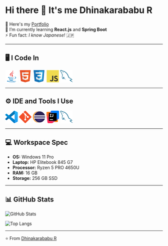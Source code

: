 # Hi there 👋 It's me **Dhinakarababu R**

🔭 Here's my [Portfolio](https://your-portfolio-link.com)  
🌱 I’m currently learning **React.js** and **Spring Boot**  
⚡ Fun fact: *I know Japanese!* 🇯🇵  

---

## 🖥️ I Code In
<p>
  <img src="https://raw.githubusercontent.com/devicons/devicon/master/icons/java/java-original.svg" alt="Java" width="40" height="40"/>
  <img src="https://raw.githubusercontent.com/devicons/devicon/master/icons/html5/html5-original.svg" alt="HTML5" width="40" height="40"/>
  <img src="https://raw.githubusercontent.com/devicons/devicon/master/icons/css3/css3-original.svg" alt="CSS3" width="40" height="40"/>
  <img src="https://raw.githubusercontent.com/devicons/devicon/master/icons/javascript/javascript-original.svg" alt="JavaScript" width="40" height="40"/>
  <img src="https://raw.githubusercontent.com/devicons/devicon/master/icons/mysql/mysql-original.svg" alt="MySQL" width="40" height="40"/>
</p>

---

## ⚙️ IDE and Tools I Use
<p>
  <img src="https://raw.githubusercontent.com/devicons/devicon/master/icons/vscode/vscode-original.svg" alt="VS Code" width="40" height="40"/>
  <img src="https://raw.githubusercontent.com/devicons/devicon/master/icons/git/git-original.svg" alt="Git" width="40" height="40"/>
  <img src="https://raw.githubusercontent.com/devicons/devicon/master/icons/eclipse/eclipse-original.svg" alt="Eclipse" width="40" height="40"/>
  <img src="https://raw.githubusercontent.com/devicons/devicon/master/icons/intellij/intellij-original.svg" alt="IntelliJ IDEA" width="40" height="40"/>
  <img src="https://raw.githubusercontent.com/devicons/devicon/master/icons/mysql/mysql-original.svg" alt="MySQL Workbench" width="40" height="40"/>
</p>

---

## 💻 Workspace Spec
- **OS:** Windows 11 Pro  
- **Laptop:** HP Elitebook 845 G7  
- **Processor:** Ryzen 5 PRO 4650U  
- **RAM:** 16 GB  
- **Storage:** 256 GB SSD  

---

## 📊 GitHub Stats
![GitHub Stats](https://github-readme-stats.vercel.app/api?username=your-username&show_icons=true&theme=tokyonight)  

![Top Langs](https://github-readme-stats.vercel.app/api/top-langs/?username=your-username&layout=compact&theme=tokyonight)  

---

⭐️ From [Dhinakarababu R](https://github.com/Dhinakarababu)
